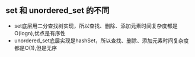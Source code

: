 ## set 和 unordered_set 的不同
- set底层用二分查找树实现，所以查找、删除、添加元素时间复杂度都是O(logn),优点是有序性
- unordered_set底层实现是hashSet，所以查找、删除、添加元素时间复杂度都是O(1),但是无序